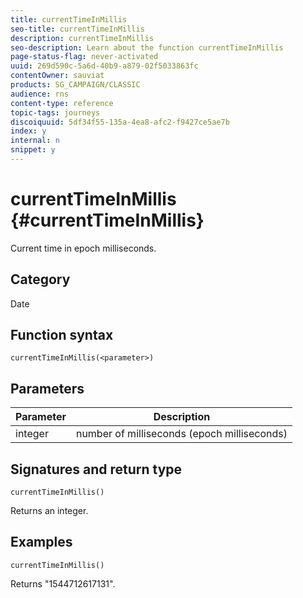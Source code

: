```yaml
---
title: currentTimeInMillis
seo-title: currentTimeInMillis
description: currentTimeInMillis
seo-description: Learn about the function currentTimeInMillis
page-status-flag: never-activated
uuid: 269d590c-5a6d-40b9-a879-02f5033863fc
contentOwner: sauviat
products: SG_CAMPAIGN/CLASSIC
audience: rns
content-type: reference
topic-tags: journeys
discoiquuid: 5df34f55-135a-4ea8-afc2-f9427ce5ae7b
index: y
internal: n
snippet: y
---
```


# currentTimeInMillis {#currentTimeInMillis}

Current time in epoch milliseconds.

## Category

Date

## Function syntax

`currentTimeInMillis(<parameter>)`

## Parameters

|Parameter|Description|
|--- |--- |
|integer|number of milliseconds (epoch milliseconds)|

## Signatures and return type

`currentTimeInMillis()`

Returns an integer.

## Examples

`currentTimeInMillis()`

Returns "1544712617131".
